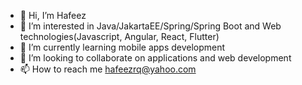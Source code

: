 - 👋 Hi, I’m Hafeez
- 👀 I’m interested in Java/JakartaEE/Spring/Spring Boot and Web technologies(Javascript, Angular, React, Flutter)
- 🌱 I’m currently learning mobile apps development
- 💞️ I’m looking to collaborate on applications and web development
- 📫 How to reach me hafeezrq@yahoo.com

<!---
hafeezrq/hafeezrq is a ✨ special ✨ repository because its `README.md` (this file) appears on your GitHub profile.
You can click the Preview link to take a look at your changes.
--->
